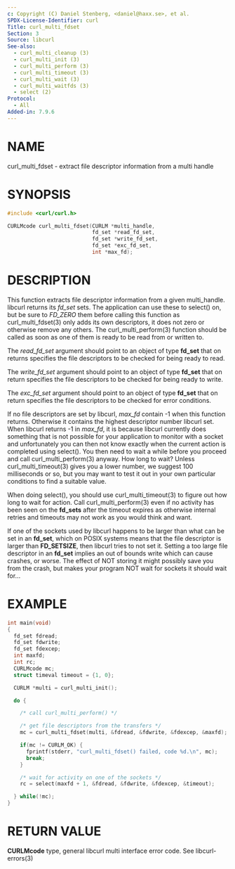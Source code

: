 ```yaml
---
c: Copyright (C) Daniel Stenberg, <daniel@haxx.se>, et al.
SPDX-License-Identifier: curl
Title: curl_multi_fdset
Section: 3
Source: libcurl
See-also:
  - curl_multi_cleanup (3)
  - curl_multi_init (3)
  - curl_multi_perform (3)
  - curl_multi_timeout (3)
  - curl_multi_wait (3)
  - curl_multi_waitfds (3)
  - select (2)
Protocol:
  - All
Added-in: 7.9.6
---
```


# NAME

curl_multi_fdset - extract file descriptor information from a multi handle

# SYNOPSIS

~~~c
#include <curl/curl.h>

CURLMcode curl_multi_fdset(CURLM *multi_handle,
                           fd_set *read_fd_set,
                           fd_set *write_fd_set,
                           fd_set *exc_fd_set,
                           int *max_fd);
~~~

# DESCRIPTION

This function extracts file descriptor information from a given multi_handle.
libcurl returns its *fd_set* sets. The application can use these to
select() on, but be sure to *FD_ZERO* them before calling this function as
curl_multi_fdset(3) only adds its own descriptors, it does not zero or
otherwise remove any others. The curl_multi_perform(3) function should
be called as soon as one of them is ready to be read from or written to.

The *read_fd_set* argument should point to an object of type **fd_set**
that on returns specifies the file descriptors to be checked for being ready
to read.

The *write_fd_set* argument should point to an object of type **fd_set**
that on return specifies the file descriptors to be checked for being ready to
write.

The *exc_fd_set* argument should point to an object of type **fd_set**
that on return specifies the file descriptors to be checked for error
conditions.

If no file descriptors are set by libcurl, *max_fd* contain -1 when this
function returns. Otherwise it contains the highest descriptor number libcurl
set. When libcurl returns -1 in *max_fd*, it is because libcurl currently
does something that is not possible for your application to monitor with a
socket and unfortunately you can then not know exactly when the current action
is completed using select(). You then need to wait a while before you proceed
and call curl_multi_perform(3) anyway. How long to wait? Unless
curl_multi_timeout(3) gives you a lower number, we suggest 100
milliseconds or so, but you may want to test it out in your own particular
conditions to find a suitable value.

When doing select(), you should use curl_multi_timeout(3) to figure out
how long to wait for action. Call curl_multi_perform(3) even if no
activity has been seen on the **fd_sets** after the timeout expires as
otherwise internal retries and timeouts may not work as you would think and
want.

If one of the sockets used by libcurl happens to be larger than what can be
set in an **fd_set**, which on POSIX systems means that the file descriptor
is larger than **FD_SETSIZE**, then libcurl tries to not set it. Setting a
too large file descriptor in an **fd_set** implies an out of bounds write
which can cause crashes, or worse. The effect of NOT storing it might possibly
save you from the crash, but makes your program NOT wait for sockets it should
wait for...

# EXAMPLE

~~~c
int main(void)
{
  fd_set fdread;
  fd_set fdwrite;
  fd_set fdexcep;
  int maxfd;
  int rc;
  CURLMcode mc;
  struct timeval timeout = {1, 0};

  CURLM *multi = curl_multi_init();

  do {

    /* call curl_multi_perform() */

    /* get file descriptors from the transfers */
    mc = curl_multi_fdset(multi, &fdread, &fdwrite, &fdexcep, &maxfd);

    if(mc != CURLM_OK) {
      fprintf(stderr, "curl_multi_fdset() failed, code %d.\n", mc);
      break;
    }

    /* wait for activity on one of the sockets */
    rc = select(maxfd + 1, &fdread, &fdwrite, &fdexcep, &timeout);

  } while(!mc);
}
~~~

# RETURN VALUE

**CURLMcode** type, general libcurl multi interface error code. See
libcurl-errors(3)
